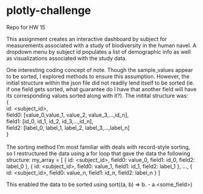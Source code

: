 # plotly-challenge
Repo for HW 15

This assignment creates an interactive dashboard by subject for measurements associated with a study of biodiversity in the human navel. A dropdown menu by subject id populates a list of demographic info as well as visualizations associated with the study data.

One interesting coding concept of note. Though the sample_values appear to be sorted, I explored methods to ensure this assumption. However, the initial structure within the json file did not readily lend itself to be sorted (ie. if one field gets sorted, what guarantee do I have that another field will have its corresponding values sorted along with it?). The initital structure was:\
{\
    id: <subject_id>,\
    field0: [value_0,value_1, value_2, value_3,...,id_n],\
    field1: [id_0, id_1, id_2, id_3,...,id_n],\
    field2: [label_0, label_1, label_2, label_3,...,label_n]\
}\
\
The sorting method I'm most familiar with deals with record-style sorting, so I restructured the data using a for loop that gave the data the following structure:
my_array = [
    {
    id: <subject_id>,
    field0: value_0,
    field1: id_0,
    field2: label_0
    },
    {
    id: <subject_id>,
    field0: value_1,
    field1: id_1,
    field2: label_1
    },
    ...,
    {
    id: <subject_id>,
    field0: value_n,
    field1: id_n,
    field2: label_n
    }
]

This enabled the data to be sorted using sort((a, b) => b.<some field> - a.<some_field>)